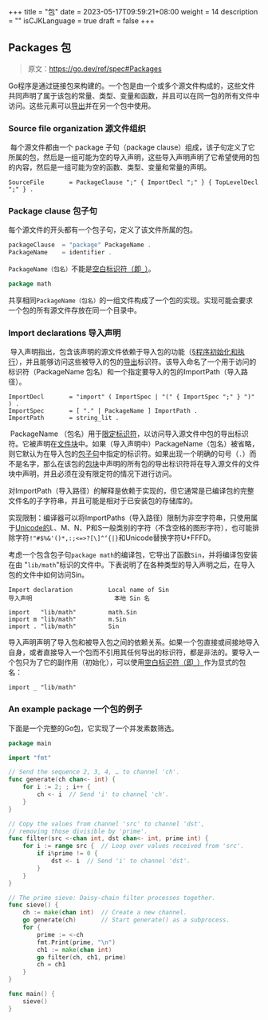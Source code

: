 +++
title = "包"
date = 2023-05-17T09:59:21+08:00
weight = 14
description = ""
isCJKLanguage = true
draft = false
+++
## Packages 包

> 原文：[https://go.dev/ref/spec#Packages ](https://go.dev/ref/spec#Packages )

​	Go程序是通过链接包来构建的。一个包是由一个或多个源文件构成的，这些文件共同声明了属于该包的常量、类型、变量和函数，并且可以在同一包的所有文件中访问。这些元素可以[导出](../DeclarationsAndScope#exported-identifiers-可导出的标识符)并在另一个包中使用。

### Source file organization 源文件组织

​	每个源文件都由一个 package 子句（package clause）组成，该子句定义了它所属的包，然后是一组可能为空的导入声明，这些导入声明声明了它希望使用的包的内容，然后是一组可能为空的函数、类型、变量和常量的声明。

```
SourceFile       = PackageClause ";" { ImportDecl ";" } { TopLevelDecl ";" } .
```

### Package clause 包子句

每个源文件的开头都有一个包子句，定义了该文件所属的包。

``` go
packageClause  = "package" PackageName .
PackageName    = identifier .
```

`PackageName（包名）`不能是[空白标识符（即`_`）](../DeclarationsAndScope#blank-identifier-空白标识符)。

```go 
package math
```

​	共享相同`PackageName（包名）`的一组文件构成了一个包的实现。实现可能会要求一个包的所有源文件存放在同一个目录中。

### Import declarations 导入声明

​	导入声明指出，包含该声明的源文件依赖于导入包的功能（[§程序初始化和执行](../ProgramInitializationAndExecution)），并且能够访问这些被导入的包的[导出](../DeclarationsAndScope#exported-identifiers-可导出的标识符)标识符。该导入命名了一个用于访问的标识符（PackageName 包名）和一个指定要导入的包的ImportPath（导入路径）。

```
ImportDecl       = "import" ( ImportSpec | "(" { ImportSpec ";" } ")" ) .
ImportSpec       = [ "." | PackageName ] ImportPath .
ImportPath       = string_lit .
```

​	PackageName （包名）用于[限定标识符](../Expressions#qualified-identifiers-限定标识符)，以访问导入源文件中包的导出标识符。它被声明在[文件块](../Blocks)中。如果（导入声明中）PackageName（包名）被省略，则它默认为在导入包的[包子句](#package-clause-包子句)中指定的标识符。如果出现一个明确的句号（`.`）而不是名字，那么在该包的[包块](../Blocks)中声明的所有包的导出标识符将在导入源文件的文件块中声明，并且必须在没有限定符的情况下进行访问。

​	对ImportPath（导入路径）的解释是依赖于实现的，但它通常是已编译包的完整文件名的子字符串，并且可能是相对于已安装包的存储库的。



实现限制：编译器可以将ImportPaths（导入路径）限制为非空字符串，只使用属于[Unicode的](https://www.unicode.org/versions/Unicode6.3.0/)L、M、N、P和S一般类别的字符（不含空格的图形字符），也可能排除字符`!"#$%&'()*,:;<=>?[\]^‘{|}`和Unicode替换字符U+FFFD。

​	考虑一个包含包子句`package math`的编译包，它导出了函数`Sin`，并将编译包安装在由 "`lib/math`"标识的文件中。下表说明了在各种类型的导入声明之后，在导入包的文件中如何访问Sin。

```
Import declaration          Local name of Sin
导入声明                       本地 Sin 名

import   "lib/math"         math.Sin
import m "lib/math"         m.Sin
import . "lib/math"         Sin
```

​	导入声明声明了导入包和被导入包之间的依赖关系。如果一个包直接或间接地导入自身，或者直接导入一个包而不引用其任何导出的标识符，都是非法的。要导入一个包只为了它的副作用（初始化），可以使用[空白标识符（即`_`）](../DeclarationsAndScope#blank-identifier-空白标识符)作为显式的包名：

```
import _ "lib/math"
```

### An example package 一个包的例子

下面是一个完整的Go包，它实现了一个并发素数筛选。

```go 
package main

import "fmt"

// Send the sequence 2, 3, 4, … to channel 'ch'.
func generate(ch chan<- int) {
	for i := 2; ; i++ {
		ch <- i  // Send 'i' to channel 'ch'.
	}
}

// Copy the values from channel 'src' to channel 'dst',
// removing those divisible by 'prime'.
func filter(src <-chan int, dst chan<- int, prime int) {
	for i := range src {  // Loop over values received from 'src'.
		if i%prime != 0 {
			dst <- i  // Send 'i' to channel 'dst'.
		}
	}
}

// The prime sieve: Daisy-chain filter processes together.
func sieve() {
	ch := make(chan int)  // Create a new channel.
	go generate(ch)       // Start generate() as a subprocess.
	for {
		prime := <-ch
		fmt.Print(prime, "\n")
		ch1 := make(chan int)
		go filter(ch, ch1, prime)
		ch = ch1
	}
}

func main() {
	sieve()
}
```

